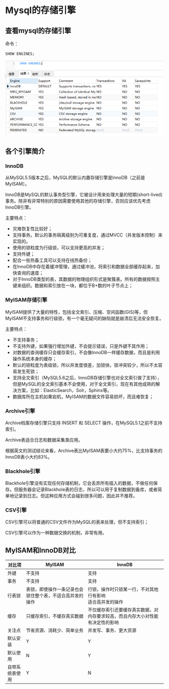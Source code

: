 # Mysql的存储引擎

## 查看mysql的存储引擎

命令：

```shell
SHOW ENGINES;
```

![](https://raw.githubusercontent.com/zsy0216/image/master/notes/20191210205002.png)

## 各个引擎简介

### InnoDB

从MySQL5.5版本之后，MySQL的默认内置存储引擎是InnoDB（之前是MyISAM）。

InnoDB是MySQL的默认事务型引擎，它被设计用来处理大量的短期(short-lived)事务。除非有非常特别的原因需要使用其他的存储引擎，否则应该优先考虑InnoDB引擎。

主要特点：

- 灾难恢复性比较好；
- 支持事务。默认的事务隔离级别为可重复度，通过MVCC（并发版本控制）来实现的。
- 使用的锁粒度为行级锁，可以支持更高的并发；
- 支持外键；
- 配合一些热备工具可以支持在线热备份；
- 在InnoDB中存在着缓冲管理，通过缓冲池，将索引和数据全部缓存起来，加快查询的速度；
- 对于InnoDB类型的表，其数据的物理组织形式是聚簇表。所有的数据按照主键来组织。数据和索引放在一块，都位于B+数的叶子节点上；

### MyISAM存储引擎

MyISAM提供了大量的特性，包括全文索引、压缩、空间函数(GIS)等，但MyISAM不支持事务和行级锁，有一个毫无疑问的缺陷就是崩溃后无法安全恢复。

主要特点：

- 不支持事务；
- 不支持外键，如果强行增加外键，不会提示错误，只是外键不其作用；
- 对数据的查询缓存只会缓存索引，不会像InnoDB一样缓存数据，而且是利用操作系统本身的缓存；
- 默认的锁粒度为表级锁，所以并发度很差，加锁快，锁冲突较少，所以不太容易发生死锁；
- 支持全文索引（MySQL5.6之后，InnoDB存储引擎也对全文索引做了支持），但是MySQL的全文索引基本不会使用，对于全文索引，现在有其他成熟的解决方案，比如：ElasticSearch，Solr，Sphinx等。
- 数据库所在主机如果宕机，MyISAM的数据文件容易损坏，而且难恢复；

### Archive引擎

Archive档案存储引擎只支持 INSERT 和 SELECT 操作，在MySQL5.1之前不支持索引。

Archive表适合日志和数据采集类应用。

根据英文的测试结论来看，Archive表比MyISAM表要小大约75%，比支持事务的InnoDB表小大约83%。

### Blackhole引擎

Blackhole引擎没有实现任何存储机制，它会丢弃所有插入的数据，不做任何保存。但服务器会记录Blackhole表的日志，所以可以用于复制数据到备库，或者简单地记录到日志。但这种应用方式会碰到很多问题，因此并不推荐。

### CSV引擎

CSV引擎可以将普通的CSV文件作为MySQL的表来处理，但不支持索引；

CSV引擎可以作为一种数据交换的机制，非常有用。

## MyISAM和InnoDB对比

| 对比项         | MyISAM                                                   | InnoDB                                                       |
| -------------- | -------------------------------------------------------- | ------------------------------------------------------------ |
| 外键           | 不支持                                                   | 支持                                                         |
| 事务           | 不支持                                                   | 支持                                                         |
| 行表锁         | 表锁，即使操作一条记录也会锁住整个表，不适合高并发的操作 | 行锁，操作时只锁某一行，不对其他行有影响<br />适合高并发的操作 |
| 缓存           | 只缓存索引，不缓存真实数据                               | 不仅缓存索引还要缓存真实数据，对内存要求较高，而且内存大小对性能有决定性的影响 |
| 关注点         | 节省资源、消耗少、简单业务                               | 并发写、事务、更大资源                                       |
| 默认安装       | Y                                                        | Y                                                            |
| 默认使用       | N                                                        | Y                                                            |
| 自带系统表使用 | Y                                                        | N                                                            |

